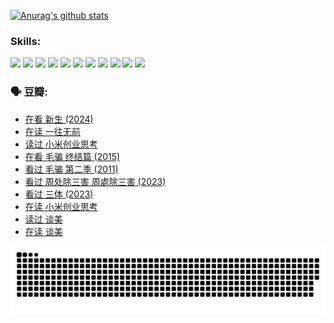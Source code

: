 
[![Anurag's github stats](https://github-readme-stats.vercel.app/api?username=w940853815)](https://github.com/anuraghazra/github-readme-stats)

### Skills:

<code><img height="32" src="https://cdn.jsdelivr.net/npm/simple-icons@v5/icons/python.svg"></code>
<code><img height="32" src="https://cdn.jsdelivr.net/npm/simple-icons@v5/icons/javascript.svg"></code>
<code><img height="32" src="https://cdn.jsdelivr.net/npm/simple-icons@v5/icons/django.svg"></code>
<code><img height="32" src="https://cdn.jsdelivr.net/npm/simple-icons@v5/icons/flask.svg"></code>
<code><img height="32" src="https://cdn.jsdelivr.net/npm/simple-icons@v5/icons/vuetify.svg"></code>
<code><img height="32" src="https://cdn.jsdelivr.net/npm/simple-icons@v5/icons/git.svg"></code>
<code><img height="32" src="https://cdn.jsdelivr.net/npm/simple-icons@v5/icons/docker.svg"></code>
<code><img height="32" src="https://cdn.jsdelivr.net/npm/simple-icons@v5/icons/postgresql.svg"></code>
<code><img height="32" src="https://cdn.jsdelivr.net/npm/simple-icons@v5/icons/elasticsearch.svg"></code>
<code><img height="32" src="https://cdn.jsdelivr.net/npm/simple-icons@v5/icons/macos.svg"></code>
<code><img height="32" src="https://cdn.jsdelivr.net/npm/simple-icons@v5/icons/linux.svg"></code>

### 🗣 豆瓣:

<!-- DOUBAN-ACTIVITIES:START -->
- [在看 新生‎ (2024)](https://www.douban.com/people/136069238/status/4607441062/?_i=15603167)
- [在读 一往无前](https://www.douban.com/people/136069238/status/4590507310/?_i=15603167)
- [读过 小米创业思考](https://www.douban.com/people/136069238/status/4590506983/?_i=15603167)
- [在看 毛骗 终结篇‎ (2015)](https://www.douban.com/people/136069238/status/4581971924/?_i=15603167)
- [看过 毛骗 第二季‎ (2011)](https://www.douban.com/people/136069238/status/4581971810/?_i=15603167)
- [看过 周处除三害 周處除三害‎ (2023)](https://www.douban.com/people/136069238/status/4575646701/?_i=15603167)
- [看过 三体‎ (2023)](https://www.douban.com/people/136069238/status/4574263039/?_i=15603167)
- [在读 小米创业思考](https://www.douban.com/people/136069238/status/4572047905/?_i=15603167)
- [读过 谈美](https://www.douban.com/people/136069238/status/4572047629/?_i=15603167)
- [在读 谈美](https://www.douban.com/people/136069238/status/4560861771/?_i=15603167)
<!-- DOUBAN-ACTIVITIES:END -->


![Snake animation](https://raw.githubusercontent.com/w940853815/w940853815/output/github-contribution-grid-snake.svg)

<!--
**w940853815/w940853815** is a ✨ _special_ ✨ repository because its `README.md` (this file) appears on your GitHub profile.

Here are some ideas to get you started:

- 🔭 I’m currently working on ...
- 🌱 I’m currently learning ...
- 👯 I’m looking to collaborate on ...
- 🤔 I’m looking for help with ...
- 💬 Ask me about ...
- 📫 How to reach me: ...
- 😄 Pronouns: ...
- ⚡ Fun fact: ...
-->
